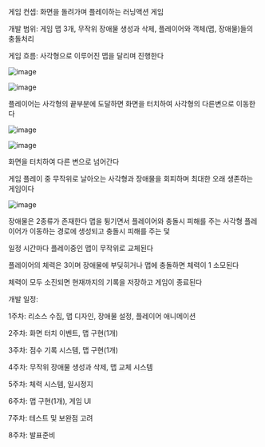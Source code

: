 게임 컨셉: 화면을 돌려가며 플레이하는 러닝액션 게임

개발 범위: 게임 맵 3개, 무작위 장애물 생성과 삭제, 플레이어와 객체(맵, 장애물)들의 충돌처리


게임 흐름: 사각형으로 이루어진 맵을 달리며 진행한다

![image](https://github.com/user-attachments/assets/d0aa28ec-9ec5-4805-9d61-da039ce7dfc2)


![image](https://github.com/user-attachments/assets/366bca21-38a7-44a3-af06-2ad1d30efbf2)

플레이어는 사각형의 끝부분에 도달하면 화면을 터치하여 사각형의 다른변으로 이동한다

![image](https://github.com/user-attachments/assets/21fe378b-89ed-417e-a745-e023a42ace5b)

![image](https://github.com/user-attachments/assets/3554d1d6-c770-493f-bf9e-f400b95ddf4a)

화면을 터치하여 다른 변으로 넘어간다

게임 플레이 중 무작위로 날아오는 사각형과 장애물을 회피하며 최대한 오래 생존하는 게임이다

![image](https://github.com/user-attachments/assets/03563c33-ba55-4276-bbbb-3080f9e9ea2e)

장애물은 2종류가 존재한다
맵을 튕기면서 플레이어와 충돌시 피해를 주는 사각형
플레이어가 이동하는 경로에 생성되고 충돌시 피해를 주는 덫


일정 시간마다 플레이중인 맵이 무작위로 교체된다

플레이어의 체력은 3이며 장애물에 부딪히거나 맵에 충돌하면 체력이 1 소모된다

체력이 모두 소진되면 현재까지의 기록을 저장하고 게임이 종료된다



개발 일정:

1주차: 리소스 수집, 맵 디자인, 장애물 설정, 플레이어 애니메이션

2주차: 화면 터치 이벤트, 맵 구현(1개)

3주차: 점수 기록 시스템, 맵 구현(1개)

4주차: 무작위 장애물 생성과 삭제, 맵 교체 시스템

5주차: 체력 시스템, 일시정지

6주차: 맵 구현(1개), 게임 UI 

7주차: 테스트 및 보완점 고려

8주차: 발표준비
